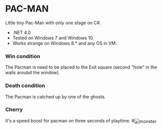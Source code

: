 # PAC-MAN

  Little tiny Pac-Man with only one stage on C#.
  - .NET 4.0
  - Tested on Windows 7 and Windows 10.
  - Works strange on Windows 8.* and any OS in VM.

### Win condition  
The Pacman is need to be placed to the Exit square (second "hole" in the walls aroubd the window).
### Death condition
The Pacman is catched up by one of the ghosts.
### Cherry
It's a speed boost for pacman on three seconds of playtime.
#<img alt="monster" align="center" src="http://f2.s.qip.ru/s6WVNnj9.png" />
